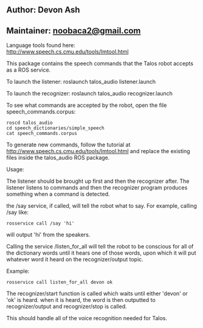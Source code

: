 ## Author: Devon Ash
## Maintainer: noobaca2@gmail.com

Language tools found here:
http://www.speech.cs.cmu.edu/tools/lmtool.html

This package contains the speech commands that the Talos robot accepts as a ROS service.

To launch the listener:
    roslaunch talos_audio listener.launch

To launch the recognizer: 
    roslaunch talos_audio recognizer.launch

To see what commands are accepted by the robot, open the file speech_commands.corpus:

    roscd talos_audio
    cd speech_dictionaries/simple_speech
    cat speech_commands.corpus

To generate new commands, follow the tutorial at http://www.speech.cs.cmu.edu/tools/lmtool.html and replace the existing files inside the talos_audio ROS package.

Usage:

The listener should be brought up first and then the recognizer after. The listener 
listens to commands and then the recognizer program produces something when a command is detected.

the /say service, if called, will tell the robot what to say. For example, calling /say like:

    rosservice call /say 'hi'

will output 'hi' from the speakers.

Calling the service /listen_for_all will tell the robot to be conscious for all of the dictionary words until it hears one of those words, upon which 
it will put whatever word it heard on the recognizer/output topic. 

Example:

    rosservice call listen_for_all devon ok

The recognizer/start function is called which waits until either 'devon' or 'ok' is heard. when it is heard, the word is then outputted to recognizer/output and recognizer/stop is called.

This should handle all of the voice recognition needed for Talos.







